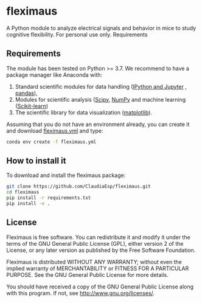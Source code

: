 # fleximaus
A Python module to analyze electrical signals and behavior in mice to study cognitive flexibility. For personal use only.
Requirements


## Requirements
The module has been  tested on Python >= 3.7. We recommend to have a package manager like Anaconda with:

1. Standard scientific modules for data handling ([IPython and Jupyter](https://ipython.org/) , [pandas](https://pandas.pydata.org/)), 
2. Modules for scientific analysis ([Scipy](https://scipy.org/), [NumPy](https://numpy.org/) and machine learning ([Scikit-learn](https://scikit-learn.org/))
3. The scientific library for data visualization ([matplotlib](https://matplotlib.org/)). 

Assuming that you do not have an environment already, you can create it and download [fleximaus.yml](https://github.com/ClaudiaEsp/fleximaus/blob/master/fleximaus.yml) and type:

```bash
conda env create -f fleximaus.yml
```

## How to install it
To download and install the fleximaus package:

```bash
git clone https://github.com/ClaudiaEsp/fleximaus.git
cd fleximaus
pip install -r requirements.txt
pip install -e .
```

## License 

Fleximaus is free software. You can redistribute it and modify it under the terms of the GNU General Public License (GPL), either version 2 of the License, or any later version as published by the Free Software Foundation.

Fleximaus is distributed WITHOUT ANY WARRANTY; without even the implied warranty of MERCHANTABILITY or FITNESS FOR A PARTICULAR PURPOSE. See the GNU General Public License for more details.

You should have received a copy of the GNU General Public License along with this program. If not, see http://www.gnu.org/licenses/.
